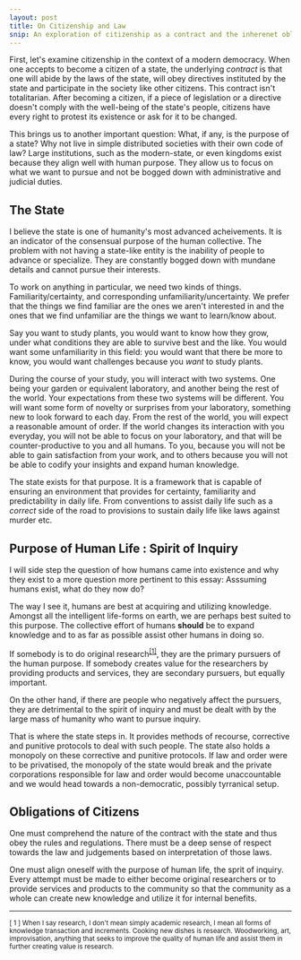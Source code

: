 ```yaml
---
layout: post
title: On Citizenship and Law
snip: An exploration of citizenship as a contract and the inherenet obligation on the part of citizenry to abide by the rules, laws and duties prescribed by the state
---
```


First, let's examine citizenship in the context of a modern democracy.  When
one accepts to become a citizen of a state, the underlying *contract* is that
one will abide by the laws of the state, will obey directives instituted by the
state and participate in the society like other citizens.  This contract isn't
totalitarian.  After becoming a citizen, if a piece of legislation or a
directive doesn't comply with the well-being of the state's people, citizens
have every right to protest its existence or ask for it to be changed.

This brings us to another important question: What, if any, is the purpose of a
state?  Why not live in simple distributed societies with their own code of
law?  Large institutions, such as the modern-state, or even kingdoms exist
because they align well with human purpose.  They allow us to focus on what we
want to pursue and not be bogged down with administrative and judicial duties.

## The State

I believe the state is one of humanity's most advanced acheivements.  It is an
indicator of the consensual purpose of the human collective.  The problem with
not having a state-like entity is the inability of people to advance or
specialize.  They are constantly bogged down with mundane details and cannot
pursue their interests.

To work on anything in particular, we need two kinds of things.
Familiarity/certainty, and corresponding unfamiliarity/uncertainty.  We prefer
that the things we find familiar are the ones we aren't interested in and the
ones that we find unfamiliar are the things we want to learn/know about.

Say you want to study plants, you would want to know how they grow, under what
conditions they are able to survive best and the like.  You would want some
unfamiliarity in this field: you would want that there be more to know, you
would want challenges because you *want* to study plants.

During the course of your study, you will interact with two systems.  One being
your garden or equivalent laboratory, and another being the rest of the world.
Your expectations from these two systems will be different.  You will want some
form of novelty or surprises from your laboratory, something new to look
forward to each day.  From the rest of the world, you will expect a reasonable
amount of order.  If the world changes its interaction with you everyday, you
will not be able to focus on your laboratory, and that will be
counter-productive to you and all humans.  To you, because you will not be able
to gain satisfaction from your work, and to others because you will not be able
to codify your insights and expand human knowledge.

The state exists for that purpose.  It is a framework that is capable of
ensuring an environment that provides for certainty, familiarity and
predictability in daily life.  From conventions to assist daily life such as a
*correct* side of the road to provisions to sustain daily life like laws
against murder etc.


## Purpose of Human Life : Spirit of Inquiry

I will side step the question of how humans came into existence and why they
exist to a more question more pertinent to this essay: Asssuming humans exist,
what do they now do?

The way I see it, humans are best at acquiring and utilizing knowledge. Amongst
all the intelligent life-forms on earth, we are perhaps best suited to this
purpose.  The collective effort of humans __should__ be to expand knowledge and
to as far as possible assist other humans in doing so.  

If somebody is to do original research<sup><a href="#footnote-1">[1]</a></sup>,
they are the primary pursuers of the human purpose.  If somebody creates value
for the researchers by providing products and services, they are secondary
pursuers, but equally important.

On the other hand, if there are people who negatively affect the pursuers, they
are detrimental to the spirit of inquiry and must be dealt with by the large
mass of humanity who want to pursue inquiry.

That is where the state steps in. It provides methods of recourse, corrective
and punitive protocols to deal with such people. The state also holds a
monopoly on these corrective and punitive protocols. If law and order were to
be privatised, the monopoly of the state would break and the private
corporations responsible for law and order would become unaccountable and we
would head towards a non-democratic, possibly tyrranical setup.

## Obligations of Citizens

One must comprehend the nature of the contract with the state and thus obey the
rules and regulations. There must be a deep sense of respect towards the law
and judgements based on interpretation of those laws.

One must align oneself with the purpose of human life, the sprit of inquiry.
Every attempt must be made to either become original researchers or to provide
services and products to the community so that the community as a whole can
create new knowledge and utilize it for internal benefits.

<hr>

<small><a name="footnote-1">\[ 1 \]</a> When I say research, I don't mean simply
academic research, I mean all forms of knowledge transaction and increments.
Cooking new dishes is research.  Woodworking, art, improvisation, anything that
seeks to improve the quality of human life and assist them in further creating
value is research.</small>

[maslow]:http://www.simplypsychology.org/maslow.html 
